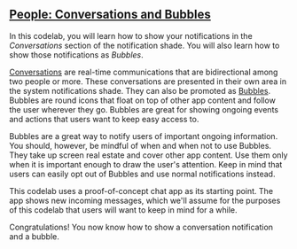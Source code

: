 ## [People: Conversations and Bubbles](https://developer.android.com/codelabs/android-people)

In this codelab, you will learn how to show your notifications in the *Conversations* section of the notification shade. You will also learn how to show those notifications as *Bubbles*.

[Conversations](https://developer.android.com/guide/topics/ui/conversations) are real-time communications that are bidirectional among two people or more. These conversations are presented in their own area in the system notifications shade. They can also be promoted as [Bubbles](https://developer.android.com/guide/topics/ui/bubbles). Bubbles are round icons that float on top of other app content and follow the user wherever they go. Bubbles are great for showing ongoing events and actions that users want to keep easy access to.

Bubbles are a great way to notify users of important ongoing information. You should, however, be mindful of when and when not to use Bubbles. They take up screen real estate and cover other app content. Use them only when it is important enough to draw the user's attention. Keep in mind that users can easily opt out of Bubbles and use normal notifications instead.

This codelab uses a proof-of-concept chat app as its starting point. The app shows new incoming messages, which we'll assume for the purposes of this codelab that users will want to keep in mind for a while.

Congratulations! You now know how to show a conversation notification and a bubble.